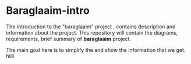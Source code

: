 # Baraglaaim-intro
The introduction to the "baraglaaim" project , contains description and information about the project.
This repository will contain the diagrams, requirements, brief summary of **baraglaaim** project.

The main goal here is to simplify the and show the information that we get.
hiiii
